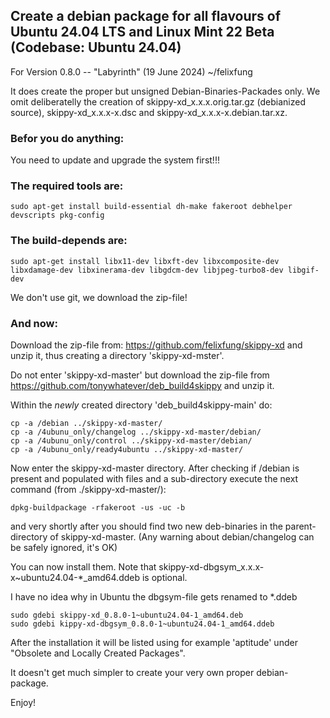 

## Create a debian package for all flavours of Ubuntu 24.04 LTS and Linux Mint 22 Beta (Codebase: Ubuntu 24.04)



For Version 0.8.0 -- "Labyrinth" (19 June 2024) ~/felixfung


It does create the proper but unsigned Debian-Binaries-Packades only. We omit deliberatelly the creation of skippy-xd_x.x.x.orig.tar.gz (debianized source), skippy-xd_x.x.x-x.dsc and skippy-xd_x.x.x-x.debian.tar.xz.

### Befor you do anything:

You need to update and upgrade the system first!!!


### The required tools are:

```
sudo apt-get install build-essential dh-make fakeroot debhelper devscripts pkg-config
```

### The build-depends are:

```
sudo apt-get install libx11-dev libxft-dev libxcomposite-dev libxdamage-dev libxinerama-dev libgdcm-dev libjpeg-turbo8-dev libgif-dev
```

We don't use git, we download the zip-file!

### And now:

Download the zip-file from: <https://github.com/felixfung/skippy-xd> and unzip it, thus creating a directory 'skippy-xd-mster'.

Do not enter 'skippy-xd-master' but download the zip-file from <https://github.com/tonywhatever/deb_build4skippy> and unzip it.

Within the *newly* created directory 'deb_build4skippy-main' do:

```
cp -a /debian ../skippy-xd-master/
cp -a /4ubunu_only/changelog ../skippy-xd-master/debian/
cp -a /4ubunu_only/control ../skippy-xd-master/debian/
cp -a /4ubunu_only/ready4ubuntu ../skippy-xd-master/
```

Now enter the skippy-xd-master directory. After checking if /debian is present and populated with files and a sub-directory execute the next command (from ./skippy-xd-master/):

```
dpkg-buildpackage -rfakeroot -us -uc -b
```

and very shortly after you should find two new deb-binaries in the parent-directory of skippy-xd-master. (Any warning about debian/changelog can be safely ignored, it's OK)

You can now install them. Note that skippy-xd-dbgsym_x.x.x-x~ubuntu24.04-*_amd64.ddeb is optional.

I have no idea why in Ubuntu the dbgsym-file gets renamed to *.ddeb

```
sudo gdebi skippy-xd_0.8.0-1~ubuntu24.04-1_amd64.deb
sudo gdebi kippy-xd-dbgsym_0.8.0-1~ubuntu24.04-1_amd64.ddeb
```

After the installation it will be listed using for example 'aptitude' under "Obsolete and Locally Created Packages".

It doesn't get much simpler to create your very own proper debian-package.



Enjoy!

